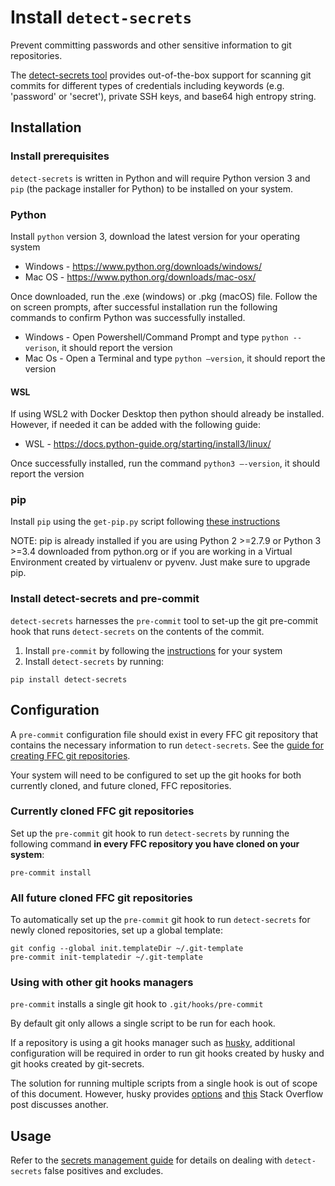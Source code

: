# Install `detect-secrets`
Prevent committing passwords and other sensitive information to git repositories.

The [detect-secrets tool](https://github.com/Yelp/detect-secrets) provides out-of-the-box
support for scanning git commits for different types of credentials including keywords
(e.g. 'password' or 'secret'), private SSH keys, and base64 high entropy string.

## Installation
### Install prerequisites
`detect-secrets` is written in Python and will require Python version 3 and
`pip` (the package installer for Python) to be installed on your system.

### Python
Install `python` version 3, download the latest version for your operating system
- Windows - https://www.python.org/downloads/windows/
- Mac OS - https://www.python.org/downloads/mac-osx/

 Once downloaded, run the .exe (windows) or .pkg (macOS) file. Follow the on screen prompts, after successful installation run the following commands to confirm Python was successfully installed.
  - Windows - Open Powershell/Command Prompt and type `python --verison`, it should report the version
  - Mac Os - Open a Terminal and type `python –version`, it should report the version

#### WSL
If using WSL2 with Docker Desktop then python should already be installed.  However, if needed it can be added with the following guide:
  - WSL - https://docs.python-guide.org/starting/install3/linux/

Once successfully installed, run the command `python3 –-version`, it should report the version

### pip

Install `pip` using the `get-pip.py` script following [these instructions](https://pip.pypa.io/en/stable/installing/)

NOTE: pip is already installed if you are using Python 2 >=2.7.9 or Python 3 >=3.4 downloaded from python.org or if you are working in a Virtual Environment created by virtualenv or pyvenv. Just make sure to upgrade pip.

### Install detect-secrets and pre-commit
`detect-secrets` harnesses the `pre-commit` tool to set-up the git pre-commit hook
that runs `detect-secrets` on the contents of the commit.

1. Install `pre-commit` by following the [instructions](https://pre-commit.com/#install) for your system
2. Install `detect-secrets` by running:

```
pip install detect-secrets
```

## Configuration
A `pre-commit` configuration file should exist in every FFC git repository that contains the necessary information to run `detect-secrets`. See the [guide for creating FFC git repositories](../../standards/source-code.md).

Your system will need to be configured to set up the git hooks for both currently cloned, and future cloned, FFC repositories.

### Currently cloned FFC git repositories
Set up the `pre-commit` git hook to run `detect-secrets` by running the following command **in every FFC repository you have cloned on your system**:

```
pre-commit install
```

### All future cloned FFC git repositories
To automatically set up the `pre-commit` git hook to run `detect-secrets` for newly cloned repositories, set up a global template:

```
git config --global init.templateDir ~/.git-template
pre-commit init-templatedir ~/.git-template
```

### Using with other git hooks managers
`pre-commit` installs a single git hook to `.git/hooks/pre-commit`

By default git only allows a single script to be run for each hook.

If a repository is using a git hooks manager such as
[husky](https://www.npmjs.com/package/husky), additional configuration will be
required in order to run git hooks created by husky and git hooks created by
git-secrets.

The solution for running multiple scripts from a single hook is out of scope of
this document. However, husky provides
[options](https://www.npmjs.com/package/husky#multiple-commands) and
[this](https://stackoverflow.com/a/26624598) Stack Overflow post discusses
another.

## Usage
Refer to the [secrets management guide](../secrets-management.md) for details on dealing
with `detect-secrets` false positives and excludes.

